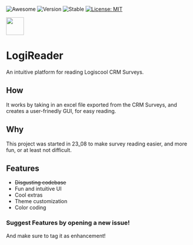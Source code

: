 ![Awesome](https://cdn.jsdelivr.net/gh/sindresorhus/awesome@d7305f38d29fed78fa85652e3a63e154dd8e8829/media/badge.svg)
![Version](https://img.shields.io/badge/Version-0.2.0-blue.svg?cacheSeconds=2592000)
![Stable](https://img.shields.io/badge/Unreleased-red.svg?cacheSeconds=2592000)
[![License: MIT](https://img.shields.io/badge/License-MIT-green.svg)](https://github.com/AdyStudios/LogiReader/blob/main/LICENSE)


<img src="https://github.com/AdyStudios/LogiReader/assets/74962285/2aa8b625-2cde-4245-911f-aa6d8e95945c" width="48">


# LogiReader
An intuitive platform for reading Logiscool CRM Surveys.

## How
It works by taking in an excel file exported from the CRM Surveys, and creates a user-frinedly GUI, for easy reading.

## Why
This project was started in 23_08 to make survey reading easier, and more fun, or at least not difficult.

## Features
- ~~Disgusting codebase~~
- Fun and intuitive UI
- Cool extras
- Theme customization
- Color coding

### Suggest Features by opening a new issue!
And make sure to tag it as enhancement!
